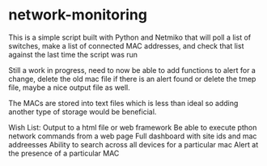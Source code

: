 # network-monitoring
This is a simple script built with Python and Netmiko that will poll a list of switches, make a list of connected MAC addresses, and check that list against the last time the script was run


Still a work in progress, need to now be able to add functions to alert for a change, delete the old mac file if there is an alert found or delete the tmep file, maybe a nice output file as well.

The MACs are stored into text files which is less than ideal so adding another type of storage would be beneficial.

Wish List:
Output to a html file or web framework 
Be able to execute pthon network commands from a web page
Full dashboard with site ids and mac addreesses
Ability to search across all devices for a particular mac
Alert at the presence of a particular MAC

